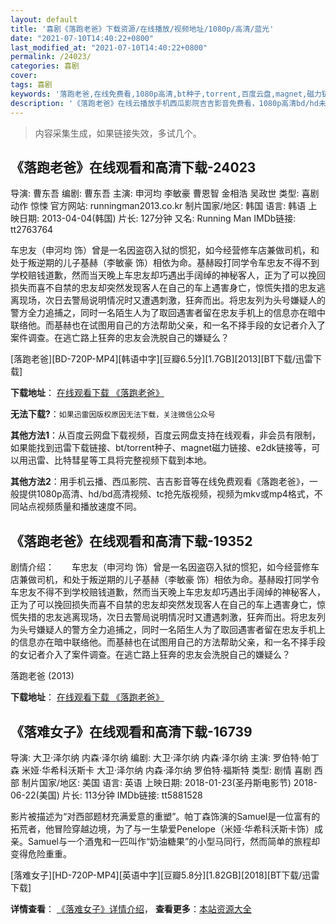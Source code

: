 ```yaml
---
layout: default
title: '喜剧《落跑老爸》下载资源/在线播放/视频地址/1080p/高清/蓝光'
date: "2021-07-10T14:40:22+0800"
last_modified_at: "2021-07-10T14:40:22+0800"
permalink: /24023/
categories: 喜剧
cover:
tags: 喜剧
keywords: '落跑老爸,在线免费看,1080p高清,bt种子,torrent,百度云盘,magnet,磁力链,迅雷下载资源'
description: '《落跑老爸》在线云播放手机西瓜影院吉吉影音免费看，1080p高清bd/hd未删减完整版和tc抢先枪版，mkv/mp4格式，附带bt/torrent种子、magnet/磁力链、百度云盘、网盘资源迅雷下载链接'
---
```


>内容采集生成，如果链接失效，多试几个。


## 《落跑老爸》在线观看和高清下载-24023

导演: 曹东吾 编剧: 曹东吾 主演: 申河均 李敏豪 曹恩智 金相浩 吴政世 类型: 喜剧 动作 惊悚 官方网站: runningman2013.co.kr 制片国家/地区: 韩国 语言: 韩语 上映日期: 2013-04-04(韩国) 片长: 127分钟 又名: Running Man IMDb链接: tt2763764

车忠友（申河均 饰）曾是一名因盗窃入狱的惯犯，如今经营修车店兼做司机，和处于叛逆期的儿子基赫（李敏豪 饰）相依为命。基赫殴打同学令车忠友不得不到学校赔钱道歉，然而当天晚上车忠友却巧遇出手阔绰的神秘客人，正为了可以挽回损失而喜不自禁的忠友却突然发现客人在自己的车上遇害身亡，惊慌失措的忠友逃离现场，次日去警局说明情况时又遭遇刺激，狂奔而出。将忠友列为头号嫌疑人的警方全力追捕之，同时一名陌生人为了取回遇害者留在忠友手机上的信息亦在暗中联络他。而基赫也在试图用自己的方法帮助父亲，和一名不择手段的女记者介入了案件调查。在逃亡路上狂奔的忠友会洗脱自己的嫌疑么？


[落跑老爸][BD-720P-MP4][韩语中字][豆瓣6.5分][1.7GB][2013][BT下载/迅雷下载]

**下载地址**： [在线观看下载 《落跑老爸》](https://www.btdx8.com/torrent/running_man_2013.html) 


**无法下载?**：`如果迅雷因版权原因无法下载，关注微信公众号 `

**其他方法1**：从百度云网盘下载视频，百度云网盘支持在线观看，非会员有限制，如果能找到迅雷下载链接、bt/torrent种子、magnet磁力链接、e2dk链接等，可以用迅雷、比特彗星等工具将完整视频下载到本地。

**其他方法2**：用手机云播、西瓜影院、吉吉影音等在线免费观看《落跑老爸》，一般提供1080p高清、hd/bd高清视频、tc抢先版视频，视频为mkv或mp4格式，不同站点视频质量和播放速度不同。


## 《落跑老爸》在线观看和高清下载-19352

剧情介绍：　　车忠友（申河均 饰）曾是一名因盗窃入狱的惯犯，如今经营修车店兼做司机，和处于叛逆期的儿子基赫（李敏豪 饰）相依为命。基赫殴打同学令车忠友不得不到学校赔钱道歉，然而当天晚上车忠友却巧遇出手阔绰的神秘客人，正为了可以挽回损失而喜不自禁的忠友却突然发现客人在自己的车上遇害身亡，惊慌失措的忠友逃离现场，次日去警局说明情况时又遭遇刺激，狂奔而出。将忠友列为头号嫌疑人的警方全力追捕之，同时一名陌生人为了取回遇害者留在忠友手机上的信息亦在暗中联络他。而基赫也在试图用自己的方法帮助父亲，和一名不择手段的女记者介入了案件调查。在逃亡路上狂奔的忠友会洗脱自己的嫌疑么？


落跑老爸 (2013)

**下载地址**： [在线观看下载 《落跑老爸》](https://www.btbtdy.me/btdy/dy2396.html) 


## 《落难女子》在线观看和高清下载-16739

导演: 大卫·泽尔纳 内森·泽尔纳 编剧: 大卫·泽尔纳 内森·泽尔纳 主演: 罗伯特·帕丁森 米娅·华希科沃斯卡 大卫·泽尔纳 内森·泽尔纳 罗伯特·福斯特 类型: 剧情 喜剧 西部 制片国家/地区: 美国 语言: 英语 上映日期: 2018-01-23(圣丹斯电影节) 2018-06-22(美国) 片长: 113分钟 IMDb链接: tt5881528

影片被描述为“对西部题材充满爱意的重塑”。帕丁森饰演的Samuel是一位富有的拓荒者，他冒险穿越边境，为了与一生挚爱Penelope（米娅·华希科沃斯卡饰）成亲。Samuel与一个酒鬼和一匹叫作“奶油糖果”的小型马同行，然而简单的旅程却变得危险重重。


[落难女子][HD-720P-MP4][英语中字][豆瓣5.8分][1.82GB][2018][BT下载/迅雷下载]

**详情查看**： [《落难女子》详情介绍](/movie/16739/)， **查看更多**：[本站资源大全](/movie/t/all/)

